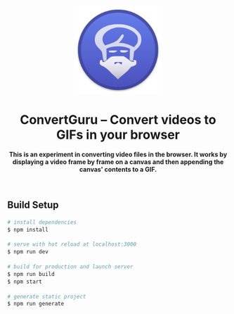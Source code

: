 <div align="center">
	<a href="https://mateffy.me/convert-guru">
		<img src="assets/Icon.png" width="200px">
	</a>
	<h1>ConvertGuru – Convert videos to GIFs in your browser</h1>
	<p>
		<b>This is an experiment in converting video files in the browser. It works by displaying a video frame by frame on a canvas and then appending the canvas' contents to a GIF.</b>
	</p>
</div>

<br>

## Build Setup

``` bash
# install dependencies
$ npm install

# serve with hot reload at localhost:3000
$ npm run dev

# build for production and launch server
$ npm run build
$ npm start

# generate static project
$ npm run generate
```
